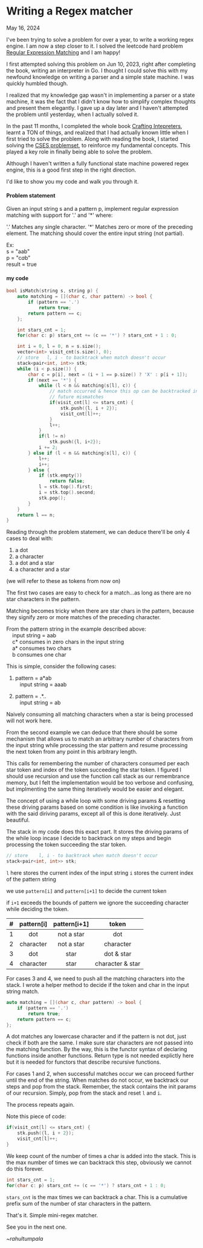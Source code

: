#  Writing a Regex matcher
May 16, 2024

I've been trying to solve a problem for over a year, to write a working regex engine. I am now a step closer to it. I solved the leetcode hard problem [Regular Expression Matching](https://leetcode.com/problems/regular-expression-matching/description/) and I am happy!

I first attempted solving this problem on Jun 10, 2023, right after completing the book, writing an interpreter in Go. I thought I could solve this with my newfound knowledge on writing a parser and a simple state machine. I was quickly humbled though.

I realized that my knowledge gap wasn't in implementing a parser or a state machine, it was the fact that I didn't know how to simplify complex thoughts and present them elegantly. I gave up a day later and I haven't attempted the problem until yesterday, when I actually solved it.

In the past 11 months, I completed the whole book [Crafting Intepreters](https://craftinginterpreters.com/), learnt a TON of things, and realized that I had actually known little when I first tried to solve the problem. Along with reading the book, I started solving the [CSES problemset](https://cses.fi/problemset/), to reinforce my fundamental concepts. This played a key role in finally being able to solve the problem.

Although I haven't written a fully functional state machine powered regex engine, this is a good first step in the right direction.

I'd like to show you my code and walk you through it.

#### Problem statement

Given an input string s and a pattern p, implement regular expression matching with support for '.' and '\*' where:

'.' Matches any single character.​​​​
'\*' Matches zero or more of the preceding element.
The matching should cover the entire input string (not partial).

Ex:  \
s = "aab"  \
p = "c*a*b"  \
result = true

#### my code


```c++
bool isMatch(string s, string p) {
    auto matching = [](char c, char pattern) -> bool {
        if (pattern == '.')
            return true;
        return pattern == c;
    };

    int stars_cnt = 1;
    for(char c: p) stars_cnt += (c == '*') ? stars_cnt + 1 : 0;

    int i = 0, l = 0, n = s.size();
    vector<int> visit_cnt(s.size(), 0);
    // store   l, i - to backtrack when match doesn't occur
    stack<pair<int, int>> stk;
    while (i < p.size()) {
        char c = p[i], next = (i + 1 == p.size() ? 'X' : p[i + 1]);
        if (next == '*') {
            while (l < n && matching(s[l], c)) {
                // match occurred & hence this op can be backtracked in
                // future mismatches
                if(visit_cnt[l] <= stars_cnt) {
                    stk.push({l, i + 2});
                    visit_cnt[l]++;
                }
                l++;
            }
            if(l != n)
                stk.push({l, i+2});
            i += 2;
        } else if (l < n && matching(s[l], c)) {
            l++;
            i++;
        } else {
            if (stk.empty())
                return false;
            l = stk.top().first;
            i = stk.top().second;
            stk.pop();
        }
    }
    return l == n;
}
```


Reading through the problem statement, we can deduce there'll be only 4 cases to deal with:

1. a dot
2. a character
3. a dot and a star
4. a character and a star

(we will refer to these as tokens from now on)

The first two cases are easy to check for a match...as long as there are no star characters in the pattern.

Matching becomes tricky when there are star chars in the pattern, because they signify zero or more matches of the preceding character.

From the pattern string in the example described above:  \
    input string = aab  \
    c* consumes in zero chars in the input string  \
    a* consumes two chars  \
    b consumes one char

This is simple, consider the following cases:


1. pattern = a\*ab  \
   input string = aaab

2. pattern = .*..  \
   input string = ab

Naively consuming all matching characters when a star is being processed will not work here.

From the second example we can deduce that there should be some mechanism that allows us to match an arbitrary number of characters from the input string while processing the star pattern and resume processing the next token from any point in this arbitrary length.

This calls for remembering the number of characters consumed per each star token and index of the token succeeding the star token. I figured I should use recursion and use the function call stack as our remembrance memory, but I felt the implementation would be too verbose and confusing, but implmenting the same thing iteratively would be easier and elegant.

The concept of using a while loop with some driving params & resetting these driving params based on some condition is like invoking a function with the said diriving params, except all of this is done iteratively. Just beautiful.

The stack in my code does this exact part. It stores the driving params of the while loop incase I decide to backtrack on my steps and begin processing the token succeeding the star token.

```c++
// store    l, i - to backtrack when match doesn't occur
stack<pair<int, int>> stk;
```

`l` here stores the current index of the input string
`i` stores the current index of the pattern string

we use `pattern[i]` and `pattern[i+1]` to decide the current token

if `i+1` exceeds the bounds of pattern we ignore the succeeding character while deciding the token.

| #   | pattern[i] | pattern[i+1] |      token       |
| --- | :--------: | :----------: | :--------------: |
| 1   |    dot     |  not a star  |       dot        |
| 2   | character  |  not a star  |    character     |
| 3   |    dot     |     star     |    dot & star    |
| 4   | character  |     star     | character & star |

For cases 3 and 4, we need to push all the matching characters into the stack. I wrote a helper method to decide if the token and char in the input string match.

```c++
auto matching = [](char c, char pattern) -> bool {
    if (pattern == '.')
        return true;
    return pattern == c;
};
```

A dot matches any lowercase character and if the pattern is not dot, just check if both are the same. I make sure star characters are not passed into the matching function. By the way, this is the functor syntax of declaring functions inside another functions. Return type is not needed explictly here but it is needed for functors that describe recursive functions.

For cases 1 and 2, when successful matches occur we can proceed further until the end of the string. When matches do not occur, we backtrack our steps and pop from the stack. Remember, the stack contains the init params of our recursion. Simply, pop from the stack and reset `l` and `i`.

The process repeats again.

Note this piece of code:
```c++
if(visit_cnt[l] <= stars_cnt) {
    stk.push({l, i + 2});
    visit_cnt[l]++;
}
```
We keep count of the number of times a char is added into the stack. This is the max number of times we can backtrack this step, obviously we cannot do this forever.

```c++
int stars_cnt = 1;
for(char c: p) stars_cnt += (c == '*') ? stars_cnt + 1 : 0;
```

`stars_cnt` is the max times we can backtrack a char. This is a cumulative prefix sum of the number of star characters in the pattern.

That's it. Simple mini-regex matcher.

See you in the next one.

_~rahultumpala_